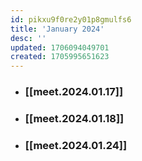 ```yaml
---
id: pikxu9f0re2y01p8gmulfs6
title: 'January 2024'
desc: ''
updated: 1706094049701
created: 1705995651623
---
```


* ### [[meet.2024.01.17]]
* ### [[meet.2024.01.18]]
* ### [[meet.2024.01.24]]